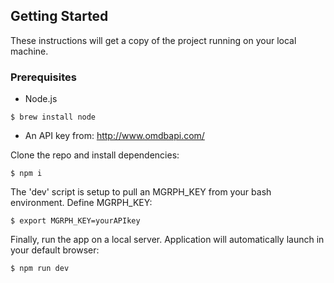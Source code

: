 ## Getting Started

These instructions will get a copy of the project running on your local machine.

### Prerequisites

* Node.js

```
$ brew install node
```

*  An API key from: http://www.omdbapi.com/
  

Clone the repo and install dependencies:

```
$ npm i
```
The 'dev' script is setup to pull an MGRPH_KEY from your bash environment. Define MGRPH_KEY:

```
$ export MGRPH_KEY=yourAPIkey
```

Finally, run the app on a local server. Application will automatically launch in your default browser:

```
$ npm run dev 
```

